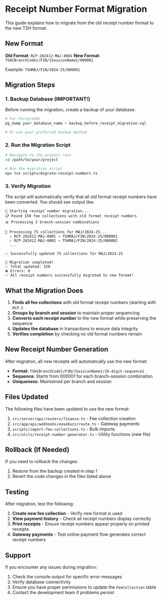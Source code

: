 # Receipt Number Format Migration

This guide explains how to migrate from the old receipt number format to the new TSH format.

## New Format

**Old Format**: `RCP-202412-MAJ-0001`
**New Format**: `TSH{BranchCode}/FIN/{SessionName}/000001`

Example: `TSHMAJ/FIN/2024-25/000001`

## Migration Steps

### 1. Backup Database (IMPORTANT!)

Before running the migration, create a backup of your database:

```bash
# For PostgreSQL
pg_dump your_database_name > backup_before_receipt_migration.sql

# Or use your preferred backup method
```

### 2. Run the Migration Script

```bash
# Navigate to the project root
cd /path/to/your/project

# Run the migration script
npx tsx scripts/migrate-receipt-numbers.ts
```

### 3. Verify Migration

The script will automatically verify that all old format receipt numbers have been converted. You should see output like:

```
🚀 Starting receipt number migration...
📋 Found 150 fee collections with old format receipt numbers
📊 Processing 3 branch-session combinations

🏢 Processing 75 collections for MAJ/2024-25...
  ✓ RCP-202412-MAJ-0001 → TSHMAJ/FIN/2024-25/000001
  ✓ RCP-202412-MAJ-0002 → TSHMAJ/FIN/2024-25/000002
  ...

✅ Successfully updated 75 collections for MAJ/2024-25

🎉 Migration completed!
✅ Total updated: 150
❌ Errors: 0
✅ All receipt numbers successfully migrated to new format!
```

## What the Migration Does

1. **Finds all fee collections** with old format receipt numbers (starting with `RCP-`)
2. **Groups by branch and session** to maintain proper sequencing
3. **Converts each receipt number** to the new format while preserving the sequence
4. **Updates the database** in transactions to ensure data integrity
5. **Verifies completion** by checking no old format numbers remain

## New Receipt Number Generation

After migration, all new receipts will automatically use the new format:

- **Format**: `TSH{BranchCode}/FIN/{SessionName}/{6-digit-sequence}`
- **Sequence**: Starts from 000001 for each branch-session combination
- **Uniqueness**: Maintained per branch and session

## Files Updated

The following files have been updated to use the new format:

1. `src/server/api/routers/finance.ts` - Fee collection creation
2. `src/app/api/webhooks/easebuzz/route.ts` - Gateway payments
3. `scripts/import-fee-collections.ts` - Bulk imports
4. `src/utils/receipt-number-generator.ts` - Utility functions (new file)

## Rollback (If Needed)

If you need to rollback the changes:

1. Restore from the backup created in step 1
2. Revert the code changes in the files listed above

## Testing

After migration, test the following:

1. **Create new fee collection** - Verify new format is used
2. **View payment history** - Check all receipt numbers display correctly
3. **Print receipts** - Ensure receipt numbers appear properly on printed receipts
4. **Gateway payments** - Test online payment flow generates correct receipt numbers

## Support

If you encounter any issues during migration:

1. Check the console output for specific error messages
2. Verify database connectivity
3. Ensure you have proper permissions to update the `FeeCollection` table
4. Contact the development team if problems persist